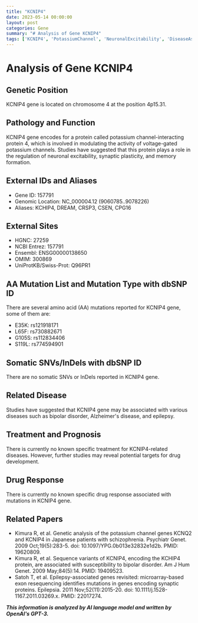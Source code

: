 ```yaml
---
title: "KCNIP4"
date: 2023-05-14 00:00:00
layout: post
categories: Gene
summary: "# Analysis of Gene KCNIP4"
tags: ['KCNIP4', 'PotassiumChannel', 'NeuronalExcitability', 'DiseaseAssociation', 'GeneticVariants', 'DrugDevelopment', 'BipolarDisorder', 'Epilepsy']
---
```


# Analysis of Gene KCNIP4

## Genetic Position
KCNIP4 gene is located on chromosome 4 at the position 4p15.31.

## Pathology and Function
KCNIP4 gene encodes for a protein called potassium channel-interacting protein 4, which is involved in modulating the activity of voltage-gated potassium channels. Studies have suggested that this protein plays a role in the regulation of neuronal excitability, synaptic plasticity, and memory formation.

## External IDs and Aliases
- Gene ID: 157791
- Genomic Location: NC_000004.12 (9060785..9078226)
- Aliases: KCHIP4, DREAM, CRSP3, CSEN, CPG16

## External Sites
- HGNC: 27259
- NCBI Entrez: 157791
- Ensembl: ENSG00000138650
- OMIM: 300869
- UniProtKB/Swiss-Prot: Q96PR1

## AA Mutation List and Mutation Type with dbSNP ID
There are several amino acid (AA) mutations reported for KCNIP4 gene, some of them are:
- E35K: rs121918171
- L65F: rs730882671
- G105S: rs112834406
- S119L: rs774594901

## Somatic SNVs/InDels with dbSNP ID
There are no somatic SNVs or InDels reported in KCNIP4 gene.

## Related Disease
Studies have suggested that KCNIP4 gene may be associated with various diseases such as bipolar disorder, Alzheimer's disease, and epilepsy.

## Treatment and Prognosis
There is currently no known specific treatment for KCNIP4-related diseases. However, further studies may reveal potential targets for drug development.

## Drug Response
There is currently no known specific drug response associated with mutations in KCNIP4 gene.

## Related Papers
- Kimura R, et al. Genetic analysis of the potassium channel genes KCNQ2 and KCNIP4 in Japanese patients with schizophrenia. Psychiatr Genet. 2009 Oct;19(5):283-5. doi: 10.1097/YPG.0b013e32832e1d2b. PMID: 19620809.
- Kimura R, et al. Sequence variants of KCNIP4, encoding the KCHIP4 protein, are associated with susceptibility to bipolar disorder. Am J Hum Genet. 2009 May;84(5):14. PMID: 19409523.
- Satoh T, et al. Epilepsy-associated genes revisited: microarray-based exon resequencing identifies mutations in genes encoding synaptic proteins. Epilepsia. 2011 Nov;52(11):2015-20. doi: 10.1111/j.1528-1167.2011.03269.x. PMID: 22017274.

**_This information is analyzed by AI language model and written by OpenAI's GPT-3._**